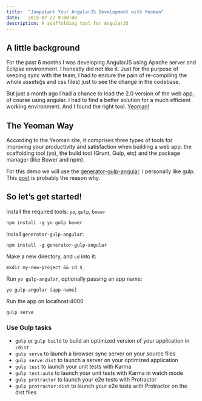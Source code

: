 ```yaml
---
title:  "Jumpstart Your AngularJS Development with Yeoman"
date:   2015-07-22 9:00:00
description: A scaffolding tool for AngularJS
---
```


## A little background

For the past 6 months I was developing AngularJS using Apache  server and Eclipse environment. I honestly did not like it. Just for the purpose of keeping sync with the team, I had to endure the pain of re-compiling the whole assets(js and css files) just to see the change in the codebase.

But just a month ago I had a chance to lead the 2.0 version of the web app, of course using angular. I had to find a better solution for a much efficient working environment. And I found the right tool. [Yeoman!][yo]

## The Yeoman Way

According to the Yeoman site, it comprises three types of tools for improving your productivity and satisfaction when building a web app: the scaffolding tool (yo), the build tool (Grunt, Gulp, etc) and the package manager (like Bower and npm).

For this demo we will use the [generator-gulp-angular][gulp-generator].  I personally like gulp. This [post][post] is probably the reason why. 

## So let’s get started!

Install the required tools: `yo`, `gulp`, `bower`

```
npm install -g yo gulp bower
```

Install `generator-gulp-angular`:

```
npm install -g generator-gulp-angular
```

Make a new directory, and `cd` into it:

```
mkdir my-new-project && cd $_
```

Run `yo gulp-angular`, optionally passing an app name:

```
yo gulp-angular [app-name]
```

Run the app on localhost:4000

```
gulp serve
```

### Use Gulp tasks

* ```gulp``` or `gulp build` to build an optimized version of your application in `/dist`
* `gulp serve` to launch a browser sync server on your source files
* `gulp serve:dist` to launch a server on your optimized application
* `gulp test` to launch your unit tests with Karma
* `gulp test:auto` to launch your unit tests with Karma in watch mode
* `gulp protractor` to launch your e2e tests with Protractor
* `gulp protractor:dist` to launch your e2e tests with Protractor on the dist files

[yo]: http://yeoman.io/
[gulp-generator]: https://github.com/Swiip/generator-gulp-angular
[post]: https://medium.com/@preslavrachev/gulp-vs-grunt-why-one-why-the-other-f5d3b398edc4
